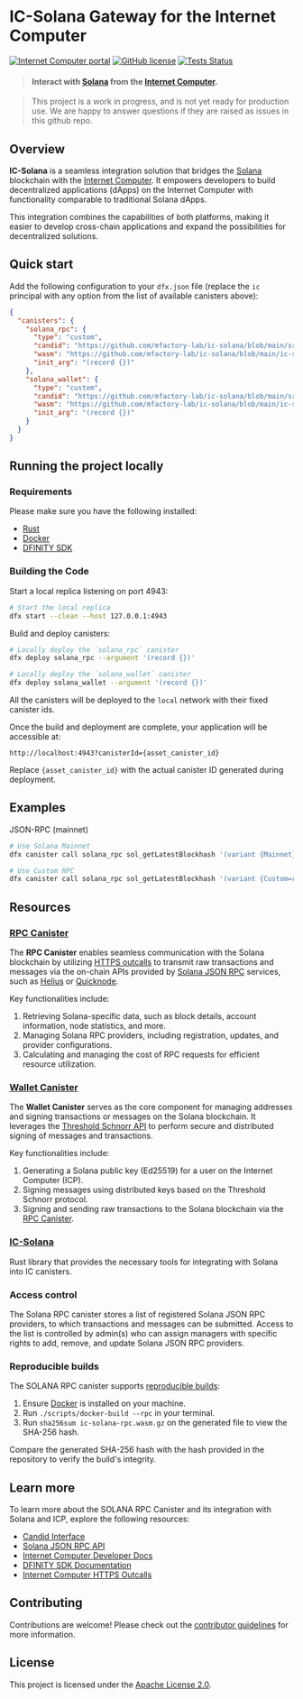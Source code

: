 # IC-Solana Gateway for the Internet Computer

[![Internet Computer portal](https://img.shields.io/badge/InternetComputer-grey?logo=internet%20computer&style=for-the-badge)](https://internetcomputer.org)
[![GitHub license](https://img.shields.io/badge/license-Apache%202.0-blue.svg?logo=apache&style=for-the-badge)](LICENSE)
[![Tests Status](https://img.shields.io/github/actions/workflow/status/mfactory-lab/ic-solana/ci.yml?logo=githubactions&logoColor=white&style=for-the-badge&label=tests)](./.github/workflows/ci.yml)

> #### Interact with [Solana](https://solana.com) from the [Internet Computer](https://internetcomputer.org/).

> This project is a work in progress, and is not yet ready for production use. We are happy to answer questions if they are raised as issues in this github repo.

## Overview

**IC-Solana** is a seamless integration solution that bridges the [Solana](https://solana.com/) blockchain
with the [Internet Computer](https://internetcomputer.org/).
It empowers developers to build decentralized applications (dApps)
on the Internet Computer with functionality comparable to traditional Solana dApps.

This integration combines the capabilities of both platforms,
making it easier to develop cross-chain applications and expand the possibilities for decentralized solutions.

## Quick start

Add the following configuration to your `dfx.json` file (replace the
`ic` principal with any option from the list of available canisters above):

```json
{
  "canisters": {
    "solana_rpc": {
      "type": "custom",
      "candid": "https://github.com/mfactory-lab/ic-solana/blob/main/src/ic-solana-rpc/ic-solana-rpc.did",
      "wasm": "https://github.com/mfactory-lab/ic-solana/blob/main/ic-solana-rpc.wasm.gz",
      "init_arg": "(record {})"
    },
    "solana_wallet": {
      "type": "custom",
      "candid": "https://github.com/mfactory-lab/ic-solana/blob/main/src/ic-solana-wallet/ic-solana-wallet.did",
      "wasm": "https://github.com/mfactory-lab/ic-solana/blob/main/ic-solana-wallet.wasm.gz",
      "init_arg": "(record {})"
    }
  }
}
```

## Running the project locally

### Requirements

Please make sure you have the following installed:

- [Rust](https://www.rust-lang.org/learn/get-started)
- [Docker](https://www.docker.com/get-started/)
- [DFINITY SDK](https://sdk.dfinity.org/docs/quickstart/local-quickstart.html)

### Building the Code

Start a local replica listening on port 4943:

```bash
# Start the local replica
dfx start --clean --host 127.0.0.1:4943
```

Build and deploy canisters:

```bash
# Locally deploy the `solana_rpc` canister
dfx deploy solana_rpc --argument '(record {})'

# Locally deploy the `solana_wallet` canister
dfx deploy solana_wallet --argument '(record {})'
```

All the canisters will be deployed to the `local` network with their fixed canister ids.

Once the build and deployment are complete, your application will be accessible at:

```
http://localhost:4943?canisterId={asset_canister_id}
```

Replace `{asset_canister_id}` with the actual canister ID generated during deployment.

## Examples

JSON-RPC (mainnet)

```bash
# Use Solana Mainnet
dfx canister call solana_rpc sol_getLatestBlockhash '(variant {Mainnet})' --wallet $(dfx identity get-wallet --ic) --with-cycles 1000000000

# Use Custom RPC
dfx canister call solana_rpc sol_getLatestBlockhash '(variant {Custom=record {url="https://example-rpc.com"}})' --wallet $(dfx identity get-wallet --ic) --with-cycles 1000000000
```

## Resources

### [RPC Canister](./src/ic-solana-rpc)

The **RPC Canister** enables seamless communication with the Solana blockchain
by utilizing [HTTPS outcalls](https://internetcomputer.org/https-outcalls)
to transmit raw transactions and messages via the on-chain APIs
provided by [Solana JSON RPC](https://solana.com/docs/rpc) services,
such as [Helius](https://www.helius.dev/) or [Quicknode](https://www.quicknode.com/).

Key functionalities include:

1. Retrieving Solana-specific data, such as block details, account information, node statistics, and more.
2. Managing Solana RPC providers, including registration, updates, and provider configurations.
3. Calculating and managing the cost of RPC requests for efficient resource utilization.

[//]: # (The RPC canister runs on the 34-node [fiduciary subnet]&#40;https://internetcomputer.org/docs/current/references/subnets/subnet-types#fiduciary-subnets&#41;)

[//]: # (with the following principal: [bd3sg-teaaa-aaaaa-qaaba-cai]&#40;https://dashboard.internetcomputer.org/canister/bd3sg-teaaa-aaaaa-qaaba-cai&#41;.)

### [Wallet Canister](./src/ic-solana-wallet)

The **Wallet Canister** serves as the core component for managing addresses
and signing transactions or messages on the Solana blockchain.
It leverages the [Threshold Schnorr API](https://internetcomputer.org/docs/current/developer-docs/smart-contracts/signatures/signing-messages-t-schnorr) to perform secure and distributed signing of messages and transactions.

Key functionalities include:

1. Generating a Solana public key (Ed25519) for a user on the Internet Computer (ICP).
2. Signing messages using distributed keys based on the Threshold Schnorr protocol.
3. Signing and sending raw transactions to the Solana blockchain via the [RPC Canister](#rpc-canister).

### [IC-Solana](./src/ic-solana)

Rust library that provides the necessary tools for integrating with Solana into IC canisters.

### Access control

The Solana RPC canister stores a list of registered Solana JSON RPC providers, to which transactions and messages can be submitted.
Access to the list is controlled by admin(s) who can assign managers with specific rights to add, remove, and update Solana JSON RPC providers.

### Reproducible builds

The SOLANA RPC canister supports [reproducible builds](https://internetcomputer.org/docs/current/developer-docs/smart-contracts/test/reproducible-builds):

1. Ensure [Docker](https://www.docker.com/get-started/) is installed on your machine.
2. Run `./scripts/docker-build --rpc` in your terminal.
3. Run `sha256sum ic-solana-rpc.wasm.gz` on the generated file to view the SHA-256 hash.

Compare the generated SHA-256 hash with the hash provided in the repository to verify the build's integrity.

## Learn more

To learn more about the SOLANA RPC Canister and its integration with Solana and ICP, explore the following resources:

- [Candid Interface](https://github.com/mfactory-lab/ic-solana/blob/main/src/ic-solana-rpc/ic-solana-rpc.did)
- [Solana JSON RPC API](https://solana.com/docs/rpc)
- [Internet Computer Developer Docs](https://internetcomputer.org/docs/current/developer-docs/)
- [DFINITY SDK Documentation](https://sdk.dfinity.org/docs/)
- [Internet Computer HTTPS Outcalls](https://internetcomputer.org/https-outcalls)

## Contributing

Contributions are welcome!
Please check out the [contributor guidelines](https://github.com/mfactory-lab/ic-solana/blob/main/.github/CONTRIBUTING.md) for more information.

## License

This project is licensed under the [Apache License 2.0](https://opensource.org/licenses/Apache-2.0).
